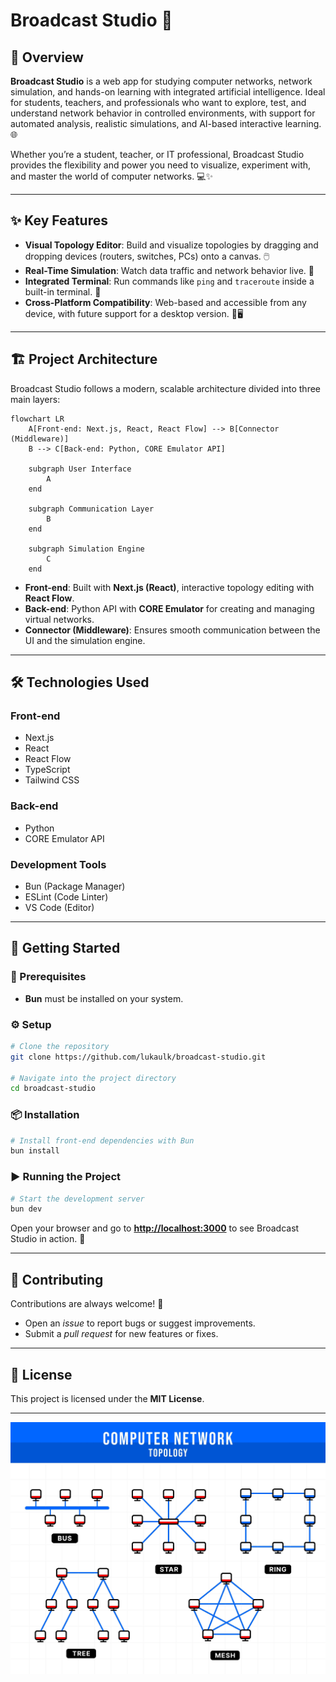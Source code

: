 

# Broadcast Studio 📡

## 📖 Overview

**Broadcast Studio** is a web app for studying computer networks, network simulation, and hands-on learning with integrated artificial intelligence. Ideal for students, teachers, and professionals who want to explore, test, and understand network behavior in controlled environments, with support for automated analysis, realistic simulations, and AI-based interactive learning. 🌐

Whether you’re a student, teacher, or IT professional, Broadcast Studio provides the flexibility and power you need to visualize, experiment with, and master the world of computer networks. 💻✨

---

## ✨ Key Features

* **Visual Topology Editor**: Build and visualize topologies by dragging and dropping devices (routers, switches, PCs) onto a canvas. 🖱️
* **Real-Time Simulation**: Watch data traffic and network behavior live. 🚦
* **Integrated Terminal**: Run commands like `ping` and `traceroute` inside a built-in terminal. 🚀
* **Cross-Platform Compatibility**: Web-based and accessible from any device, with future support for a desktop version. 📱🖥️

---

## 🏗️ Project Architecture

Broadcast Studio follows a modern, scalable architecture divided into three main layers:

```mermaid
flowchart LR
    A[Front-end: Next.js, React, React Flow] --> B[Connector (Middleware)]
    B --> C[Back-end: Python, CORE Emulator API]

    subgraph User Interface
        A
    end

    subgraph Communication Layer
        B
    end

    subgraph Simulation Engine
        C
    end
```

* **Front-end**: Built with **Next.js (React)**, interactive topology editing with **React Flow**.
* **Back-end**: Python API with **CORE Emulator** for creating and managing virtual networks.
* **Connector (Middleware)**: Ensures smooth communication between the UI and the simulation engine.

---

## 🛠️ Technologies Used

### Front-end

* Next.js
* React
* React Flow
* TypeScript
* Tailwind CSS

### Back-end

* Python
* CORE Emulator API

### Development Tools

* Bun (Package Manager)
* ESLint (Code Linter)
* VS Code (Editor)

---

## 🚀 Getting Started

### 📌 Prerequisites

* **Bun** must be installed on your system.

### ⚙️ Setup

```bash
# Clone the repository
git clone https://github.com/lukaulk/broadcast-studio.git

# Navigate into the project directory
cd broadcast-studio
```

### 📦 Installation

```bash
# Install front-end dependencies with Bun
bun install
```

### ▶️ Running the Project

```bash
# Start the development server
bun dev
```

Open your browser and go to **[http://localhost:3000](http://localhost:3000)** to see Broadcast Studio in action. 🎉

---

## 🤝 Contributing

Contributions are always welcome! 🙌

* Open an *issue* to report bugs or suggest improvements.
* Submit a *pull request* for new features or fixes.

---

## 📜 License

This project is licensed under the **MIT License**.

---

![Broadcast Studio Preview](./public/sample.png)

